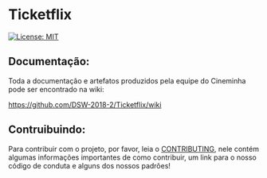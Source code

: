 # Ticketflix

[![License: MIT](https://img.shields.io/badge/License-MIT-blue.svg)](https://opensource.org/licenses/MIT)

## Documentação:

Toda a documentação e artefatos produzidos pela equipe do Cineminha pode ser encontrado na wiki:

https://github.com/DSW-2018-2/Ticketflix/wiki


## Contruibuindo:

Para contribuir com o projeto, por favor, leia o [CONTRIBUTING](https://github.com/DSW-2018-2/Ticketflix/blob/develop/.github/CONTRIBUTING.md), nele contém algumas informações importantes de como contribuir, um link para o nosso código de conduta e alguns dos nossos padrões!

